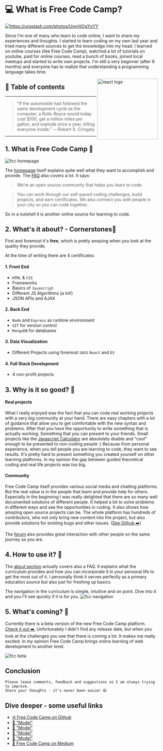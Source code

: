 # 💻  What is Free Code Camp?

[<img src="https://images.unsplash.com/photo-1465311440653-ba9b1d9b0f5b?dpr=2&auto=format&fit=crop&w=767&h=431&q=80&cs=tinysrgb&crop=" alt="https://unsplash.com/photos/UqyHjOgYxYY">](https://unsplash.com/photos/UqyHjOgYxYY)

Since I'm one of many who learn to code online, I want to share my experiences and thoughts.
I started to learn coding on my own last year and tried many different sources to get the knowledge into my head. I learned on online courses (like Free Code Camp), watched a lot of tutorials on youtube, paid for online courses, read a bunch of books, joined local meetups and started to write own projects. I'm still a very beginner (after 6 months) and everyone has to realize that understanding a programming language takes time.


<img src="https://camo.githubusercontent.com/60c67cf9ac2db30d478d21755289c423e1f985c6/68747470733a2f2f73332e616d617a6f6e6177732e636f6d2f66726565636f646563616d702f776964652d736f6369616c2d62616e6e65722e706e67" alt="react logo" width="200" align="right">

## 📄 Table of contents


---

>“If the automobile had followed the same development cycle as the computer, a Rolls-Royce would today cost $100, get a million miles per gallon, and explode once a year, killing everyone inside.” 
>— Robert X. Cringely

---


## 1. What is Free Code Camp 🔻

<img src="http://i.imgur.com/aOlf9Qd.png" alt="fcc homepage" />

The [homepage](https://www.freecodecamp.com/about/) itself explains quite well what they want to accomplish and provide.
The [FAQ](https://www.freecodecamp.com/about/) also covers a lot.
It says:
> We’re an open source community that helps you learn to code.

>You can work through our self-paced coding challenges, build projects, and earn certificates. We also connect you with people in your city so you can code together.

So in a nutshell it is another online source for learning to code.

## 2. What's it about? - Cornerstones🔻

First and foremost it's **free**, which is pretty amazing when you look at the quality they provide.

At the time of writing there are 4 certificates:
#### 1. Front End
- `HTML` & `CSS`
- Frameworks
- Basics of `Javascript`
- Different JS Algorithms (a lot!)
- JSON APIs and AJAX

#### 2. Back End
- `Node` and `Express` as runtime environment
- `GIT` for version control
- `MongoDB` for databases

#### 3. Data Visualization
- Different Projects using foremost `SASS` `React` and `D3`

#### 4. Full Stack Development
- 4 non-profit projects

## 3. Why is it so good?  🔻

#### Real projects
What I really enjoyed was the fact that you can code real working projects with a very big community at your hand.
There are easy chapters with a lot of guidance that allow you to get comfortable with the new syntax and problems. After that you have the opportunity to write something that is actually working. Something that you can present to your friends. Small projects like the [Javascript Calculator](https://www.freecodecamp.com/challenges/build-a-javascript-calculator) are absolutely doable and "cool" enough to be presented to non-coding people :)
Because from personal experience, when you tell people you are learning to code, they want to see results. It's pretty hard to present something you created yourself on other learning platforms. In my opinion the gap between guided theoretical coding and real life projects was too big.

#### Community
Free Code Camp itself provides various social media and chatting platforms. But the real value is in the people that learn and provide help for others.
Especially in the beginning I was really delighted that there are so many well documented solutions of different people. It helped a lot to solve problems in different ways and see the opportunities in coding.
It also shows how amazing open source projects can be. The whole platform has hundreds of contributors, who not only bring new content into the project, but also provide solutions for existing bugs and other issues. ([See Github ➡️](https://github.com/freeCodeCamp/freeCodeCamp))

The [forum](https://forum.freecodecamp.com/c/wiki) also provides great interaction with other people on the same journey as you are.

## 4. How to use it?  🔻
The [about section](https://www.freecodecamp.com/about/) actually covers also a FAQ. It explains what the curriculum provides and how you can incorporate it in your personal life to get the most out of it.
I personally think it serves perfectly as a primary education source but also just for freshing up basics.

The navigation in the curriculum is simple, intuitive and on point. Dive into it and you I'll see quickly if it is for you.
<img src="http://i.imgur.com/vf5gdNs.png" alt="fcc navigation" />







## 5. What's coming?  🔻
Currently there is a beta version of the new Free Code Camp platform. [Check it out ➡️.](https://beta.freecodecamp.com/en/map) Unfortunately I didn't find any release date, but when you look at the challenges you see that there is coming a lot. It makes me really excited. In my opinion Free Code Camp brings online learning of web development to another level.

<img src="http://i.imgur.com/7U4eLGK.png" alt="fcc beta" />


## Conclusion




```
Please leave comments, feedback and suggestions as I am always trying to improve.
Share your thoughts - it's never been easier 😄
```

## Dive deeper - some useful links

- [🌐 Free Code Camp on Github](https://github.com/freeCodeCamp/freeCodeCamp)
- [🔀 "Model"](hasfd)
- [🔀 "Model"](hasfd)
- [🔀 "Model"](hasfd)
- [🔀 "Model"](hasfd)
- [📖 Free Code Camp on Medium](https://medium.freecodecamp.com/)
